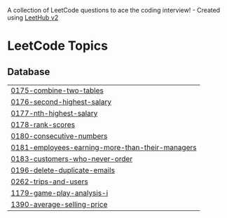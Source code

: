 A collection of LeetCode questions to ace the coding interview! - Created using [LeetHub v2](https://github.com/arunbhardwaj/LeetHub-2.0)
<!---LeetCode Topics Start-->
# LeetCode Topics
## Database
|  |
| ------- |
| [0175-combine-two-tables](https://github.com/mustafarezk12/Crack-SQL-Interview-in-50-Qs-Leetcode/tree/master/0175-combine-two-tables) |
| [0176-second-highest-salary](https://github.com/mustafarezk12/Crack-SQL-Interview-in-50-Qs-Leetcode/tree/master/0176-second-highest-salary) |
| [0177-nth-highest-salary](https://github.com/mustafarezk12/Crack-SQL-Interview-in-50-Qs-Leetcode/tree/master/0177-nth-highest-salary) |
| [0178-rank-scores](https://github.com/mustafarezk12/Crack-SQL-Interview-in-50-Qs-Leetcode/tree/master/0178-rank-scores) |
| [0180-consecutive-numbers](https://github.com/mustafarezk12/Crack-SQL-Interview-in-50-Qs-Leetcode/tree/master/0180-consecutive-numbers) |
| [0181-employees-earning-more-than-their-managers](https://github.com/mustafarezk12/Crack-SQL-Interview-in-50-Qs-Leetcode/tree/master/0181-employees-earning-more-than-their-managers) |
| [0183-customers-who-never-order](https://github.com/mustafarezk12/Crack-SQL-Interview-in-50-Qs-Leetcode/tree/master/0183-customers-who-never-order) |
| [0196-delete-duplicate-emails](https://github.com/mustafarezk12/Crack-SQL-Interview-in-50-Qs-Leetcode/tree/master/0196-delete-duplicate-emails) |
| [0262-trips-and-users](https://github.com/mustafarezk12/Crack-SQL-Interview-in-50-Qs-Leetcode/tree/master/0262-trips-and-users) |
| [1179-game-play-analysis-i](https://github.com/mustafarezk12/Crack-SQL-Interview-in-50-Qs-Leetcode/tree/master/1179-game-play-analysis-i) |
| [1390-average-selling-price](https://github.com/mustafarezk12/Crack-SQL-Interview-in-50-Qs-Leetcode/tree/master/1390-average-selling-price) |
<!---LeetCode Topics End-->